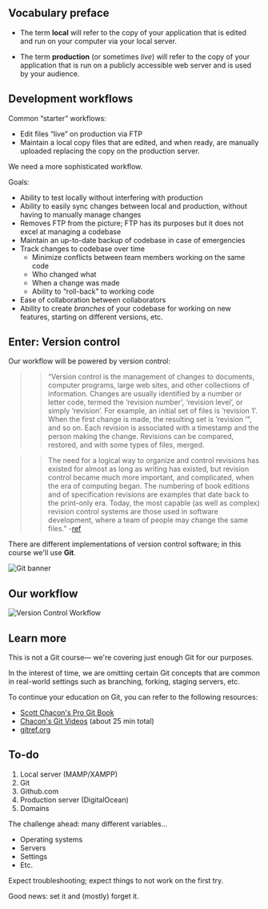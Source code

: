 ## Vocabulary preface
+ The term __local__ will refer to the copy of your application that is edited and run on your computer via your local server.

+ The term __production__ (or sometimes *live*) will refer to the copy of your application that is run on a publicly accessible web server and is used by your audience.


## Development workflows
Common &ldquo;starter&rdquo; workflows:

+ Edit files &ldquo;live&rdquo; on production via FTP
+ Maintain a local copy files that are edited, and when ready, are manually uploaded replacing the copy on the production server.

We need a more sophisticated workflow.

Goals:

+ Ability to test locally without interfering with production
+ Ability to easily sync changes between local and production, without having to manually manage changes
+ Removes FTP from the picture; FTP has its purposes but it does not excel at managing a codebase
+ Maintain an up-to-date backup of codebase in case of emergencies
+ Track changes to codebase over time
    + Minimize conflicts between team members working on the same code
    + Who changed what
    + When a change was made
    + Ability to &ldquo;roll-back&rdquo; to working code
+ Ease of collaboration between collaborators
+ Ability to create *branches* of your codebase for working on new features, starting on different versions, etc.


## Enter: __Version control__

Our workflow will be powered by version control:

>> &ldquo;Version control is the management of changes to documents, computer programs, large web sites, and other collections of information. Changes are usually identified by a number or letter code, termed the &lsquo;revision number&rsquo;, &lsquo;revision level&rsquo;, or simply &lsquo;revision&rsquo;. For example, an initial set of files is &lsquo;revision 1&rsquo;. When the first change is made, the resulting set is &lsquo;revision &rsquo;", and so on. Each revision is associated with a timestamp and the person making the change. Revisions can be compared, restored, and with some types of files, merged.

>> The need for a logical way to organize and control revisions has existed for almost as long as writing has existed, but revision control became much more important, and complicated, when the era of computing began. The numbering of book editions and of specification revisions are examples that date back to the print-only era. Today, the most capable (as well as complex) revision control systems are those used in software development, where a team of people may change the same files.&rdquo; -[ref](https://en.wikipedia.org/wiki/Version_control)

There are different implementations of version control software; in this course we'll use __Git__.

<img src='http://making-the-internet.s3.amazonaws.com/vc-git-banner@2x.png' style='max-width:993px; ' alt='Git banner'>

## Our workflow
<img src='http://making-the-internet.s3.amazonaws.com/vc-local-to-git-and-live-server-alternative@2x.png' style='max-width:537px;' alt='Version Control Workflow'>


## Learn more
This is not a Git course&mdash; we're covering just enough Git for our purposes.

In the interest of time, we are omitting certain Git concepts that are common in real-world settings such as branching, forking, staging servers, etc.

To continue your education on Git, you can refer to the following resources:

+ [Scott Chacon's Pro Git Book](http://Git-scm.com/book)
+ [Chacon's Git Videos](http://Git-scm.com/videos) (about 25 min total)
+ [gitref.org](http://gitref.org)

## To-do
1. Local server (MAMP/XAMPP)
3. Git
4. Github.com
5. Production server (DigitalOcean)
6. Domains

The challenge ahead: many different variables...

+ Operating systems
+ Servers
+ Settings
+ Etc.

Expect troubleshooting; expect things to not work on the first try.

Good news: set it and (mostly) forget it.
